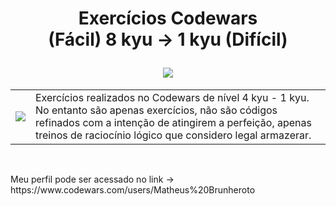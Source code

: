<!DOCTYPE html>
<html>
    <body>
        <h1 align="center">
            <p>
                Exercícios Codewars <br>
                (Fácil) 8 kyu → 1 kyu (Difícil)
            </p>          
            <img src="https://www.codewars.com/users/Matheus%20Brunheroto/badges/small"> 
        </h1>
        <table>
            <tr>
                <td> <img src="https://docs.codewars.com/logo.svg"> </td>
                <td> 
                    Exercícios realizados no Codewars de nível 4 kyu - 1 kyu. No entanto são apenas exercícios, não são códigos
                    refinados com a intenção de atingirem a perfeição, apenas treinos de raciocínio lógico que considero legal armazerar.
                </td>
            </tr>
        </table> <br>
        <p> Meu perfil pode ser acessado no link -> https://www.codewars.com/users/Matheus%20Brunheroto </p>
    </body>
</html>



